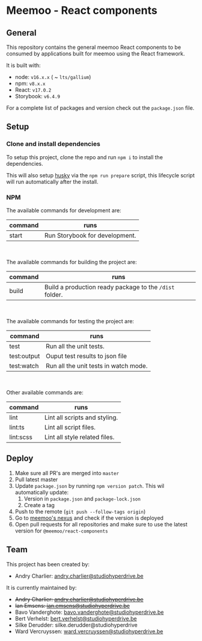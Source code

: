 # Meemoo - React components

## General

This repository contains the general meemoo React components to be consumed by applications built
for meemoo using the React framework.

It is built with:

-   node: `v16.x.x` ( ~ `lts/gallium`)
-   npm: `v8.x.x`
-   React: `v17.0.2`
-   Storybook: `v6.4.9`

For a complete list of packages and version check out the `package.json` file.

## Setup

### Clone and install dependencies

To setup this project, clone the repo and run `npm i` to install the dependencies.

This will also setup [husky](https://github.com/typicode/husky) via the `npm run prepare` script,
this lifecycle script will run automatically after the install.

### NPM

The available commands for development are:

| command | runs                           |
| ------- | ------------------------------ |
| start   | Run Storybook for development. |

<br>

The available commands for building the project are:

| command | runs                                                    |
| ------- | ------------------------------------------------------- |
| build   | Build a production ready package to the `/dist` folder. |

<br>

The available commands for testing the project are:

| command     | runs                                  |
| ----------- | ------------------------------------- |
| test        | Run all the unit tests.               |
| test:output | Ouput test results to json file       |
| test:watch  | Run all the unit tests in watch mode. |

<br>

Other available commands are:

| command   | runs                          |
| --------- | ----------------------------- |
| lint      | Lint all scripts and styling. |
| lint:ts   | Lint all script files.        |
| lint:scss | Lint all style related files. |

## Deploy

1. Make sure all PR's are merged into `master`
2. Pull latest master
3. Update `package.json` by running `npm version patch`. This wil automatically update:
    1. Version in `package.json` and `package-lock.json`
    2. Create a tag
4. Push to the remote (`git push --follow-tags origin`)
5. Go to [meemoo's nexus](http://do-prd-mvn-01.do.viaa.be:8081/#browse/browse:npm-viaa:%40meemoo%2Freact-components) and check if the version is deployed
6. Open pull requests for all repositories and make sure to use the latest version for `@meemoo/react-components`

## Team

This project has been created by:

-   Andry Charlier: andry.charlier@studiohyperdrive.be

It is currently maintained by:

-   ~~Andry Charlier: andry.charlier@studiohyperdrive.be~~
-   ~~Ian Emsens: ian.emsens@studiohyperdrive.be~~
-   Bavo Vanderghote: bavo.vanderghote@studiohyperdrive.be
-   Bert Verhelst: bert.verhelst@studiohyperdrive.be
-   Silke Derudder: silke.derudder@studiohyperdrive
-   Ward Vercruyssen: ward.vercruyssen@studiohyperdrive.be

